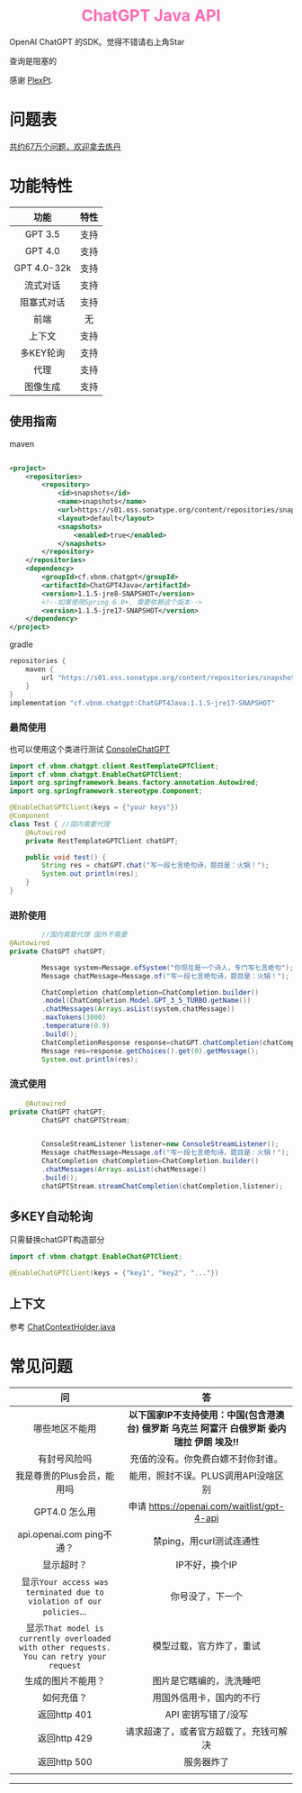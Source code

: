 <h1 style="text-align: center; color: hotpink; -webkit-animation: rainbow 5s infinite; -moz-animation: rainbow 5s infinite; -o-animation: rainbow 5s infinite; animation: rainbow 5s infinite;">ChatGPT Java API</h1>

OpenAI ChatGPT 的SDK。觉得不错请右上角Star

查询是阻塞的

感谢 [PlexPt](https://github.com/PlexPt/).

# 问题表

[共约67万个问题，欢迎拿去炼丹](https://github.com/PlexPt/awesome-chatgpt-prompts-zh/blob/main/question/README.md)

# 功能特性

|     功能      | 特性 |
|:-----------:|:--:|
|   GPT 3.5   | 支持 |
|   GPT 4.0   | 支持 |
| GPT 4.0-32k | 支持 |
|    流式对话     | 支持 |
|    阻塞式对话    | 支持 |
|     前端      | 无  |
|     上下文     | 支持 |
|   多KEY轮询    | 支持 |
|     代理      | 支持 |
|    图像生成     | 支持 |

## 使用指南

maven

```xml

<project>
    <repositories>
        <repository>
            <id>snapshots</id>
            <name>snapshots</name>
            <url>https://s01.oss.sonatype.org/content/repositories/snapshots/</url>
            <layout>default</layout>
            <snapshots>
                <enabled>true</enabled>
            </snapshots>
        </repository>
    </repositories>
    <dependency>
        <groupId>cf.vbnm.chatgpt</groupId>
        <artifactId>ChatGPT4Java</artifactId>
        <version>1.1.5-jre8-SNAPSHOT</version>
        <!--如果使用Spring 6.0+, 需要依赖这个版本-->
        <version>1.1.5-jre17-SNAPSHOT</version>
    </dependency>
</project>
```

gradle

```groovy
repositories {
    maven {
        url "https://s01.oss.sonatype.org/content/repositories/snapshots/"
    }
}
implementation "cf.vbnm.chatgpt:ChatGPT4Java:1.1.5-jre17-SNAPSHOT"
```

### 最简使用

也可以使用这个类进行测试 [ConsoleChatGPT](src/test/java/cf/vbnm/chatgpt/StreamTest.java)

```java
import cf.vbnm.chatgpt.client.RestTemplateGPTClient;
import cf.vbnm.chatgpt.EnableChatGPTClient;
import org.springframework.beans.factory.annotation.Autowired;
import org.springframework.stereotype.Component;

@EnableChatGPTClient(keys = {"your keys"})
@Component
class Test { //国内需要代理
    @Autowired
    private RestTemplateGPTClient chatGPT;

    public void test() {
        String res = chatGPT.chat("写一段七言绝句诗，题目是：火锅！");
        System.out.println(res);
    }
}

```

### 进阶使用

```java
        //国内需要代理 国外不需要
@Autowired
private ChatGPT chatGPT;

        Message system=Message.ofSystem("你现在是一个诗人，专门写七言绝句");
        Message chatMessage=Message.of("写一段七言绝句诗，题目是：火锅！");

        ChatCompletion chatCompletion=ChatCompletion.builder()
        .model(ChatCompletion.Model.GPT_3_5_TURBO.getName())
        .chatMessages(Arrays.asList(system,chatMessage))
        .maxTokens(3000)
        .temperature(0.9)
        .build();
        ChatCompletionResponse response=chatGPT.chatCompletion(chatCompletion);
        Message res=response.getChoices().get(0).getMessage();
        System.out.println(res);

```

### 流式使用

```java
    @Autowired
private ChatGPT chatGPT;
        ChatGPT chatGPTStream;


        ConsoleStreamListener listener=new ConsoleStreamListener();
        Message chatMessage=Message.of("写一段七言绝句诗，题目是：火锅！");
        ChatCompletion chatCompletion=ChatCompletion.builder()
        .chatMessages(Arrays.asList(chatMessage))
        .build();
        chatGPTStream.streamChatCompletion(chatCompletion,listener);

```

## 多KEY自动轮询

只需替换chatGPT构造部分

```java
import cf.vbnm.chatgpt.EnableChatGPTClient;

@EnableChatGPTClient(keys = {"key1", "key2", "..."})
```

## 上下文

参考  [ChatContextHolder.java](src/main/java/cf/vbnm/chatgpt/util/ChatContextHolder.java)

# 常见问题

|                                           问                                            |                            答                            |
|:--------------------------------------------------------------------------------------:|:-------------------------------------------------------:|
|                                        哪些地区不能用                                         | **以下国家IP不支持使用：中国(包含港澳台) 俄罗斯 乌克兰 阿富汗 白俄罗斯 委内瑞拉 伊朗 埃及!!** |
|                                         有封号风险吗                                         |                    充值的没有。你免费白嫖不封你封谁。                    |
|                                    我是尊贵的Plus会员，能用吗                                     |                  能用，照封不误。PLUS调用API没啥区别                  |
|                                       GPT4.0 怎么用                                       |        申请 https://openai.com/waitlist/gpt-4-api         |
|                                 api.openai.com ping不通？                                 |                    禁ping，用curl测试连通性                     |
|                                         显示超时？                                          |                        IP不好，换个IP                        |
|           显示`Your access was terminated due to violation of our policies`...           |                        你号没了，下一个                         |
| 显示`That model is currently overloaded with other requests. You can retry your request` |                      模型过载，官方炸了，重试                       |
|                                       生成的图片不能用？                                        |                      图片是它瞎编的，洗洗睡吧                       |
|                                         如何充值？                                          |                      用国外信用卡，国内的不行                       |
|                                       返回http 401                                       |                      API 密钥写错了/没写                       |
|                                       返回http 429                                       |                   请求超速了，或者官方超载了。充钱可解决                   |
|                                       返回http 500                                       |                          服务器炸了                          |
|                                                                                        |                                                         |

---
